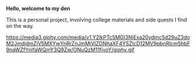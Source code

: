 **Hello, welcome to my den**

This is a personal project, involving college materials and side quests I find on the way.

https://media3.giphy.com/media/v1.Y2lkPTc5MGI3NjExa20ydmc5d29uZ3doM2JmdjdmZjV5MXYwYnRrZnJmMjVlZDNhaXF4YSZlcD12MV9pbnRlcm5hbF9naWZfYnlfaWQmY3Q9Zw/ONuQzM11fjvoY/giphy.gif
